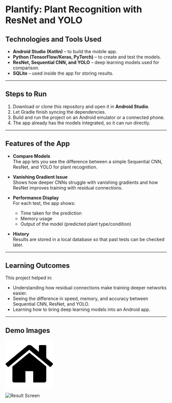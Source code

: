 # Plantify: Plant Recognition with ResNet and YOLO

## Technologies and Tools Used

- **Android Studio (Kotlin)** – to build the mobile app.  
- **Python (TensorFlow/Keras, PyTorch)** – to create and test the models.  
- **ResNet, Sequential CNN, and YOLO** – deep learning models used for comparison.  
- **SQLite** – used inside the app for storing results.  

---

## Steps to Run

1. Download or clone this repository and open it in **Android Studio**.  
2. Let Gradle finish syncing the dependencies.  
3. Build and run the project on an Android emulator or a connected phone.  
4. The app already has the models integrated, so it can run directly.  

---

## Features of the App

- **Compare Models**  
  The app lets you see the difference between a simple Sequential CNN, ResNet, and YOLO for plant recognition.  

- **Vanishing Gradient Issue**  
  Shows how deeper CNNs struggle with vanishing gradients and how ResNet improves training with residual connections.  

- **Performance Display**  
  For each test, the app shows:  
  - Time taken for the prediction  
  - Memory usage  
  - Output of the model (predicted plant type/condition)  

- **History**  
  Results are stored in a local database so that past tests can be checked later.  

---

## Learning Outcomes

This project helped in:  
- Understanding how residual connections make training deeper networks easier.  
- Seeing the difference in speed, memory, and accuracy between Sequential CNN, ResNet, and YOLO.  
- Learning how to bring deep learning models into an Android app.  

---

## Demo Images

![Home Screen](images/home.png)  

![Result Screen](images/result.png)  

